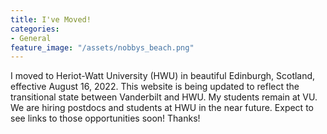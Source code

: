```yaml
---
title: I've Moved!
categories:
- General
feature_image: "/assets/nobbys_beach.png"
---
```


I moved to Heriot-Watt University (HWU)
in beautiful Edinburgh, Scotland, effective August 16, 2022. 
This website is being updated to
reflect the transitional state between Vanderbilt and HWU.
My students remain at VU. We are hiring postdocs and students at HWU in the 
near future. Expect to see links to those opportunities soon! Thanks!